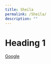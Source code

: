 ```yaml
---
title: Sheila
permalink: /Sheila/
description: ""
---
```

<h1>Heading 1</h1>

<a href="https://www.google.com" target="_blank">Google</a>